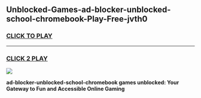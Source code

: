
## Unblocked-Games-ad-blocker-unblocked-school-chromebook-Play-Free-jvth0
<h3>
<a href="https://premium76.site?title=ad-blocker-unblocked-school-chromebook&ref=10A">CLICK TO PLAY</a></h3>
<hr>

<h3>
<a href="https://premium76.site?title=ad-blocker-unblocked-school-chromebook&ref=10A">CLICK 2 PLAY</a>
  
</h3>

<a href="https://premium76.site?title=ad-blocker-unblocked-school-chromebook&ref=10A"><img src="https://clearcache.store/games.png"></a>


**ad-blocker-unblocked-school-chromebook games unblocked: Your Gateway to Fun and Accessible Online Gaming**
